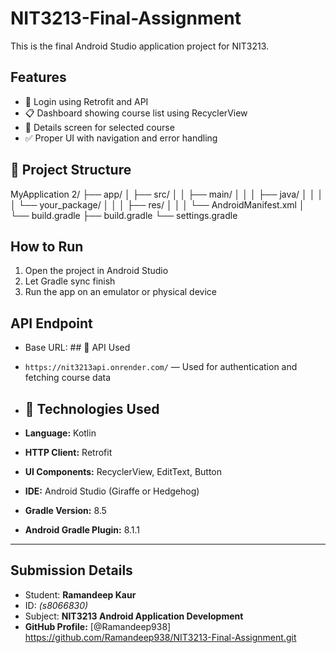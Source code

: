 # NIT3213-Final-Assignment

This is the final Android Studio application project for NIT3213.

## Features

- 🔐 Login using Retrofit and API
- 📋 Dashboard showing course list using RecyclerView
- 📄 Details screen for selected course
- ✅ Proper UI with navigation and error handling

## 📁 Project Structure

MyApplication 2/
├── app/
│ ├── src/
│ │ ├── main/
│ │ │ ├── java/
│ │ │ │ └── your_package/
│ │ │ ├── res/
│ │ │ └── AndroidManifest.xml
│ └── build.gradle
├── build.gradle
└── settings.gradle

## How to Run

1. Open the project in Android Studio
2. Let Gradle sync finish
3. Run the app on an emulator or physical device

## API Endpoint

- Base URL: ## 🔗 API Used

- `https://nit3213api.onrender.com/` — Used for authentication and fetching course data

  
- ## 🧰 Technologies Used

- **Language:** Kotlin
- **HTTP Client:** Retrofit
- **UI Components:** RecyclerView, EditText, Button
- **IDE:** Android Studio (Giraffe or Hedgehog)
- **Gradle Version:** 8.5
- **Android Gradle Plugin:** 8.1.1

---

## Submission Details

- Student: **Ramandeep Kaur**
- ID: *(s8066830)*
- Subject: **NIT3213 Android Application Development**
- **GitHub Profile:**  [@Ramandeep938] https://github.com/Ramandeep938/NIT3213-Final-Assignment.git

